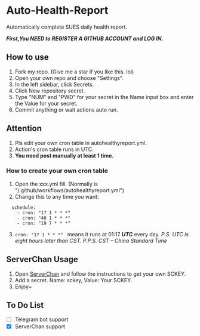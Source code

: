 # Auto-Health-Report
Automatically complete SUES daily health report.

***First,You NEED to REGISTER A GITHUB ACCOUNT and LOG IN.***

## How to use

1. Fork my repo. (Give me a star if you like this. lol)
2. Open your own repo and choose "Settings".
3. In the left sidebar, click Secrets.
4. Click New repository secret.
5. Type "NUM" and "PWD" for your secret in the Name input box and enter the Value for your secret.
6. Commit anything or wait actions auto run.

## Attention

1. Pls edit your own cron table in autohealthyreport.yml.
2. Action's cron table runs in UTC.
3. **You need post manually at least 1 time.**

### How to create your own cron table

1. Open the xxx.yml fill. (Normally is "/.github/workflows/autohealthyreport.yml")
2. Change this to any time you want:
```
  schedule:
    - cron: "17 1 * * *" 
    - cron: "40 1 * * *"  
    - cron: "19 7 * * *"
```
3. `cron: "17 1 * * *" ` means it runs at 01:17 ***UTC*** every day.
   *P.S. UTC is eight hours later than CST.*
   *P.P.S. CST – China Standard Time*

## ServerChan Usage

1. Open [ServerChan](http://sc.ftqq.com/) and follow the instructions to get your own SCKEY.
2. Add a secret. Name: sckey, Value: Your SCKEY.
3. Enjoy~

## To Do List

- [ ] Telegram bot support
- [x] ServerChan support
